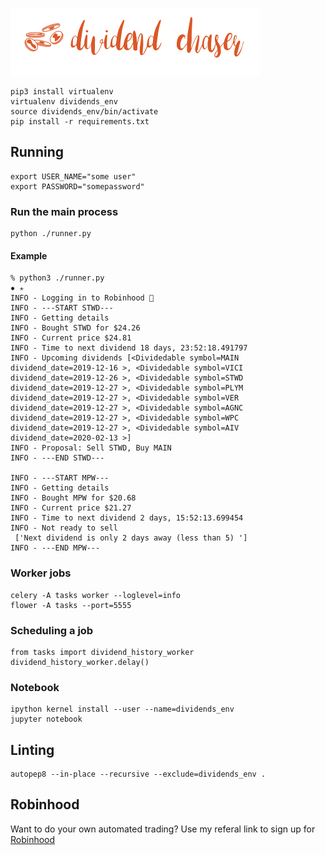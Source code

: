 ![Dividend Chaser](./assets/chaser_logo.png)

```
pip3 install virtualenv
virtualenv dividends_env
source dividends_env/bin/activate
pip install -r requirements.txt
```

## Running

```
export USER_NAME="some user"
export PASSWORD="somepassword"
```

### Run the main process

```
python ./runner.py
```

#### Example

```
% python3 ./runner.py                                                                                                                                                                                  ✹ ✭
INFO - Logging in to Robinhood 🏹
INFO - ---START STWD---
INFO - Getting details
INFO - Bought STWD for $24.26
INFO - Current price $24.81
INFO - Time to next dividend 18 days, 23:52:18.491797
INFO - Upcoming dividends [<Dividedable symbol=MAIN dividend_date=2019-12-16 >, <Dividedable symbol=VICI dividend_date=2019-12-26 >, <Dividedable symbol=STWD dividend_date=2019-12-27 >, <Dividedable symbol=PLYM dividend_date=2019-12-27 >, <Dividedable symbol=VER dividend_date=2019-12-27 >, <Dividedable symbol=AGNC dividend_date=2019-12-27 >, <Dividedable symbol=WPC dividend_date=2019-12-27 >, <Dividedable symbol=AIV dividend_date=2020-02-13 >]
INFO - Proposal: Sell STWD, Buy MAIN
INFO - ---END STWD---

INFO - ---START MPW---
INFO - Getting details
INFO - Bought MPW for $20.68
INFO - Current price $21.27
INFO - Time to next dividend 2 days, 15:52:13.699454
INFO - Not ready to sell
 ['Next dividend is only 2 days away (less than 5) ']
INFO - ---END MPW---
```

### Worker jobs

```
celery -A tasks worker --loglevel=info
flower -A tasks --port=5555
```

### Scheduling a job

```
from tasks import dividend_history_worker
dividend_history_worker.delay()
```

### Notebook

```
ipython kernel install --user --name=dividends_env
jupyter notebook
```

## Linting

```
autopep8 --in-place --recursive --exclude=dividends_env .

```

## Robinhood

Want to do your own automated trading? Use my referal link to sign up for [Robinhood](https://join.robinhood.com/ilyak36)
